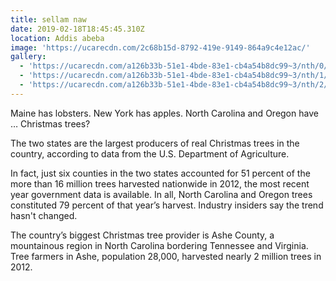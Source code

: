 ```yaml
---
title: sellam naw
date: 2019-02-18T18:45:45.310Z
location: Addis abeba
image: 'https://ucarecdn.com/2c68b15d-8792-419e-9149-864a9c4e12ac/'
gallery:
  - 'https://ucarecdn.com/a126b33b-51e1-4bde-83e1-cb4a54b8dc99~3/nth/0/'
  - 'https://ucarecdn.com/a126b33b-51e1-4bde-83e1-cb4a54b8dc99~3/nth/1/'
  - 'https://ucarecdn.com/a126b33b-51e1-4bde-83e1-cb4a54b8dc99~3/nth/2/'
---
```

Maine has lobsters. New York has apples. North Carolina and Oregon have … Christmas trees?



The two states are the largest producers of real Christmas trees in the country, according to data from the U.S. Department of Agriculture.



In fact, just six counties in the two states accounted for 51 percent of the more than 16 million trees harvested nationwide in 2012, the most recent year government data is available. In all, North Carolina and Oregon trees constituted 79 percent of that year’s harvest. Industry insiders say the trend hasn't changed.



The country’s biggest Christmas tree provider is Ashe County, a mountainous region in North Carolina bordering Tennessee and Virginia. Tree farmers in Ashe, population 28,000, harvested nearly 2 million trees in 2012.
